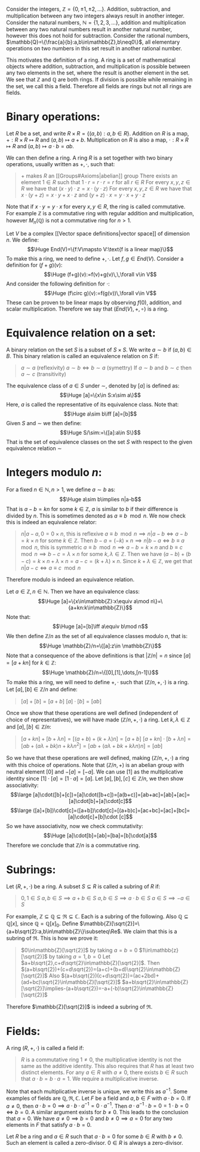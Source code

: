 Consider the integers, $\mathbb{Z}=\{0,\pm1,\pm2,...\}$. Addition, subtraction, and multiplication between any two integers always result in another integer. Consider the natural numbers, $\mathbb{N}=\{1,2,3,\dots\}$, addition and multiplication between any two natural numbers result in another natural number, however this does not hold for subtraction. Consider the rational numbers, $\mathbb{Q}=\{\frac{a}{b}:a,b\in\mathbb{Z},b\neq0\}$, all elementary operations on two numbers in this set result in another rational number.

This motivates the definition of a ring. A ring is a set of mathematical objects where addition, subtraction, and multiplication is possible between any two elements in the set, where the result is another element in the set. We see that $\mathbb{Z}$ and $\mathbb{Q}$ are both rings. If division is possible while remaining in the set, we call this a field. Therefore all fields are rings but not all rings are fields.

# Binary operations:

Let $R$ be a set, and write $R\times R=\{(a,b):a,b\in R\}$. Addition on $R$ is a map, $+:R\times R\mapsto R$ and $(a,b)\mapsto a+b$. Multiplication on $R$ is also a map, $\cdot:R\times R\mapsto R$ and $(a,b)\mapsto a\cdot b=ab$.

We can then define a ring. A ring $R$ is a set together with two binary operations, usually written as $+,\cdot$, such that:
> $+$ makes $R$ an [[Groups#Axioms|abelian]] group
> There exists an element $1\in R$ such that $1\cdot r=r\cdot r=r$ for all $r\in R$
> For every $x,y,z\in R$ we have that $(x\cdot y)\cdot z=x\cdot(y\cdot z)$
> For every $x,y,z\in R$ we have that $x\cdot(y+z)=x\cdot y+x\cdot z$ and $(y+z)\cdot x=y\cdot x+y\cdot z$

Note that if $x\cdot y=y\cdot x$ for every $x,y\in R$, the ring is called commutative. For example $\mathbb{Z}$ is a commutative ring with regular addition and multiplication, however $M_n(\mathbb{Q})$ is not a commutative ring for $n>1$. 

Let $V$ be a complex [[Vector space definitions|vector space]] of dimension $n$. We define:$$\Huge End(V)=\{f:V\mapsto V:\text{f is a linear map}\}$$ To make this a ring, we need to define $+,\cdot$. Let $f,g\in End(V)$. Consider a definition for $(f+g)(v)$:$$\Huge (f+g)(v):=f(v)+g(v)\,\,\forall v\in V$$And consider the following definition for $\cdot$:$$\Huge (f\circ g)(v):=f(g(v))\,\forall v\in V$$These can be proven to be linear maps by observing $f(0)$, addition, and scalar multiplication. Therefore we say that $(End(V),+,\circ)$ is a ring.

# Equivalence relation on a set:

A binary relation on the set $S$ is a subset of $S\times S$. We write $a\sim b$ if $(a,b)\in B$. This binary relation is called an equivalence relation on $S$ if:
> $a\sim a$ (reflexivity)
> $a\sim b\iff b\sim a$ (symettry)
> If $a\sim b$ and $b\sim c$ then $a\sim c$ (transitivity)

The equivalence class of $a\in S$ under $\sim$, denoted by $[a]$ is defined as:$$\Huge [a]=\{x\in S:x\sim a\}$$Here, $a$ is called the representative of its equivalence class. Note that:$$\Huge a\sim b\iff [a]=[b]$$Given $S$ and $\sim$ we then define:$$\Huge S/\sim:=\{[a]:a\in S\}$$That is the set of equivalence classes on the set $S$ with respect to the given equivalence relation $\sim$

# Integers modulo $n$:

For a fixed $n\in\mathbb{N},n>1$, we define $a\sim b$ as:$$\Huge a\sim b\implies n|a-b$$That is $a-b=kn$ for some $k\in\mathbb{Z}$, $a$ is similar to $b$ if their difference is divided by $n$. This is sometimes denoted as $a\equiv b\mod n$. We now check this is indeed an equivalence relator:
> $n|a-a, 0=0\times n$, this is reflexive
> $a\equiv b\mod n\implies n|a-b\iff a-b=k\times n$ for some $k\in\mathbb{Z}$. Then $b-a=(-k)\times n\implies n|b-a\iff b\equiv a\mod n$, this is symmetric
> $a\equiv b\mod n\implies a-b=k\times n$ and $b\equiv c\mod n\implies b-c=\lambda\times n$ for some $k,\lambda\in\mathbb{Z}$. Then we have $(a-b)+(b-c)=k\times n+\lambda\times n=a-c=(k+\lambda)\times n$. Since $k+\lambda\in\mathbb{Z}$, we get that $n|a-c\iff a\equiv c\mod n$

Therefore modulo is indeed an equivalence relation.

Let $a\in\mathbb{Z},n\in\mathbb{N}$. Then we have an equivalence class:$$\Huge [a]=\{x\in\mathbb{Z}:x\equiv a\mod n\}=\{a+kn:k\in\mathbb{Z}\}$$Note that:$$\Huge [a]=[b]\iff a\equiv b\mod n$$We then define $\mathbb{Z}/n$ as the set of all equivalence classes modulo $n$, that is:$$\Huge \mathbb{Z}/n=\{[a]:z\in \mathbb{Z}\}$$Note that a consequence of the above definitions is that $|\mathbb{Z}/n|=n$ since $[a]=[a+kn]$ for $k\in\mathbb{Z}$:$$\Huge \mathbb{Z}/n=\{[0],[1],\dots,[n-1]\}$$To make this a ring, we will need to define $+,\cdot$ such that $(\mathbb{Z}/n,+,\cdot)$ is a ring. Let $[a],[b]\in\mathbb{Z}/n$ and define:
>$[a]+[b]=[a+b]$
>$[a]\cdot[b]=[ab]$

Once we show that these operations are well defined (independent of choice of representatives), we will have made $(\mathbb{Z}/n,+,\cdot)$ a ring. Let $k,\lambda\in\mathbb{Z}$ and $[a],[b]\in\mathbb{Z}/n$:
> $[a+kn]+[b+\lambda n]=[(a+b)+(k+\lambda)n]=[a+b]$
> $[a+kn]\cdot[b+\lambda n]=[ab+(a\lambda+bk)n+k\lambda n^2]=[ab+(a\lambda+bk+k\lambda n)n]=[ab]$

So we have that these operations are well defined, making $(\mathbb{Z}/n,+,\cdot)$ a ring with this choice of operations. Note that $(\mathbb{Z}/n,+)$ is an abelian group with neutral element $[0]$ and $-[a]=[-a]$. We can use $[1]$ as the multiplicative identity since $[1]\cdot[a]=[1\cdot a]=[a]$. Let $[a],[b],[c]\in\mathbb{Z}/n$, we then show associativity:$$\large [a]\cdot([b]+[c])=[a]\cdot([b+c])=[a(b+c)]=[ab+ac]=[ab]+[ac]=[a]\cdot[b]+[a]\cdot[c]$$$$\large ([a]+[b])\cdot[c]=([a+b])\cdot[c]=[(a+b)c]=[ac+bc]=[ac]+[bc]=[a]\cdot[c]+[b]\cdot [c]$$So we have associativity, now we check commutativity:
$$\Huge [a]\cdot[b]=[ab]=[ba]=[b]\cdot[a]$$Therefore we conclude that $\mathbb{Z}/n$ is a commutative ring.

# Subrings:

Let $(R,+,\cdot)$ be a ring. A subset $S\subseteq R$ is called a subring of $R$ if:
> $0,1\in S$
> $a,b\in S\implies a+b\in S$
> $a,b\in S\implies a\cdot b\in S$
> $a\in S\implies -a\in S$

For example, $\mathbb{Z}\subseteq\mathbb{Q}\subseteq\Re\subseteq\mathbb{C}$. Each is a subring of the following. Also $\mathbb{Q}\subseteq\mathbb{Q}[x]$, since $\mathbb{Q}=\mathbb{Q}[x]_0$. Define $\mathbb{Z}[\sqrt{2}]=\{a+b\sqrt{2}:a,b\in\mathbb{Z}\}\subseteq\Re$. We claim that this is a subring of $\Re$. This is how we prove it:
>$0\in\mathbb{Z}[\sqrt{2}]$ by taking $a=b=0$
>$1\in\mathbb{z}[\sqrt{2}]$ by taking $a=1,b=0$
>Let $a+b\sqrt{2},c+d\sqrt{2}\in\mathbb{Z}[\sqrt{2}]$. Then $(a+b\sqrt{2})+(c+d\sqrt{2})=(a+c)+(b+d)\sqrt{2}\in\mathbb{Z}[\sqrt{2}]$
>Also $(a+b\sqrt{2})(c+d\sqrt{2})=(ac+2bd)+(ad+bc)\sqrt{2}\in\mathbb{Z}[\sqrt{2}]$
>$a+b\sqrt{2}\in\mathbb{Z}[\sqrt{2}]\implies-(a+b\sqrt{2})=-a+(-b)\sqrt{2}\in\mathbb{Z}[\sqrt{2}]$

Therefore $\mathbb{Z}[\sqrt{2}]$ is indeed a subring of $\Re$.

# Fields:

A ring $(R,+,\cdot)$ is called a field if:
> $R$ is a commutative ring 
> $1\neq0$, the multiplicative identity is not the same as the additive identity. This also requires that $R$ has at least two distinct elements.
> For any $a\in R$ with $a\neq0$, there exists $b\in R$ such that $a\cdot b=b\cdot a=1$. We require a multiplicative inverse.

Note that each multiplicative inverse is unique, we write this as $a^{-1}$. Some examples of fields are $\mathbb{Q},\Re,\mathbb{C}$. Let $F$ be a field and $a,b\in F$ with $a\cdot b=0$. If $a\neq0$, then $a\cdot b=0\implies a\cdot b\cdot a^{-1}=0\cdot a^{-1}$. Then $a\cdot a^{-1}\cdot b=0=1\cdot b=0\iff b=0$. A similar argument exists for $b\neq0$. This leads to the conclusion that $a=0$. We have $a\neq0\implies b=0$ and $b\neq0\implies a=0$ for any two elements in $F$ that satisfy $a\cdot b=0$.

Let $R$ be a ring and $a\in R$ such that $a\cdot b=0$ for some $b\in R$ with $b\neq0$. Such an element is called a zero-divisor. $0\in R$ is always a zero-divisor.